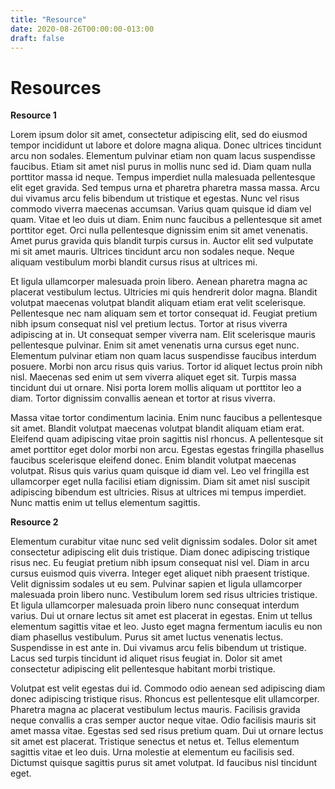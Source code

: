 ```yaml
---
title: "Resource"
date: 2020-08-26T00:00:00-013:00
draft: false
---
```

Resources 
=========

**Resource 1**

Lorem ipsum dolor sit amet, consectetur adipiscing elit, sed do eiusmod tempor incididunt ut labore et dolore magna aliqua. Donec ultrices tincidunt arcu non sodales. Elementum pulvinar etiam non quam lacus suspendisse faucibus. Etiam sit amet nisl purus in mollis nunc sed id. Diam quam nulla porttitor massa id neque. Tempus imperdiet nulla malesuada pellentesque elit eget gravida. Sed tempus urna et pharetra pharetra massa massa. Arcu dui vivamus arcu felis bibendum ut tristique et egestas. Nunc vel risus commodo viverra maecenas accumsan. Varius quam quisque id diam vel quam. Vitae et leo duis ut diam. Enim nunc faucibus a pellentesque sit amet porttitor eget. Orci nulla pellentesque dignissim enim sit amet venenatis. Amet purus gravida quis blandit turpis cursus in. Auctor elit sed vulputate mi sit amet mauris. Ultrices tincidunt arcu non sodales neque. Neque aliquam vestibulum morbi blandit cursus risus at ultrices mi.

Et ligula ullamcorper malesuada proin libero. Aenean pharetra magna ac placerat vestibulum lectus. Ultricies mi quis hendrerit dolor magna. Blandit volutpat maecenas volutpat blandit aliquam etiam erat velit scelerisque. Pellentesque nec nam aliquam sem et tortor consequat id. Feugiat pretium nibh ipsum consequat nisl vel pretium lectus. Tortor at risus viverra adipiscing at in. Ut consequat semper viverra nam. Elit scelerisque mauris pellentesque pulvinar. Enim sit amet venenatis urna cursus eget nunc. Elementum pulvinar etiam non quam lacus suspendisse faucibus interdum posuere. Morbi non arcu risus quis varius. Tortor id aliquet lectus proin nibh nisl. Maecenas sed enim ut sem viverra aliquet eget sit. Turpis massa tincidunt dui ut ornare. Nisi porta lorem mollis aliquam ut porttitor leo a diam. Tortor dignissim convallis aenean et tortor at risus viverra.

Massa vitae tortor condimentum lacinia. Enim nunc faucibus a pellentesque sit amet. Blandit volutpat maecenas volutpat blandit aliquam etiam erat. Eleifend quam adipiscing vitae proin sagittis nisl rhoncus. A pellentesque sit amet porttitor eget dolor morbi non arcu. Egestas egestas fringilla phasellus faucibus scelerisque eleifend donec. Enim blandit volutpat maecenas volutpat. Risus quis varius quam quisque id diam vel. Leo vel fringilla est ullamcorper eget nulla facilisi etiam dignissim. Diam sit amet nisl suscipit adipiscing bibendum est ultricies. Risus at ultrices mi tempus imperdiet. Nunc mattis enim ut tellus elementum sagittis.

**Resource 2**

Elementum curabitur vitae nunc sed velit dignissim sodales. Dolor sit amet consectetur adipiscing elit duis tristique. Diam donec adipiscing tristique risus nec. Eu feugiat pretium nibh ipsum consequat nisl vel. Diam in arcu cursus euismod quis viverra. Integer eget aliquet nibh praesent tristique. Velit dignissim sodales ut eu sem. Pulvinar sapien et ligula ullamcorper malesuada proin libero nunc. Vestibulum lorem sed risus ultricies tristique. Et ligula ullamcorper malesuada proin libero nunc consequat interdum varius. Dui ut ornare lectus sit amet est placerat in egestas. Enim ut tellus elementum sagittis vitae et leo. Justo eget magna fermentum iaculis eu non diam phasellus vestibulum. Purus sit amet luctus venenatis lectus. Suspendisse in est ante in. Dui vivamus arcu felis bibendum ut tristique. Lacus sed turpis tincidunt id aliquet risus feugiat in. Dolor sit amet consectetur adipiscing elit pellentesque habitant morbi tristique.

Volutpat est velit egestas dui id. Commodo odio aenean sed adipiscing diam donec adipiscing tristique risus. Rhoncus est pellentesque elit ullamcorper. Pharetra magna ac placerat vestibulum lectus mauris. Facilisis gravida neque convallis a cras semper auctor neque vitae. Odio facilisis mauris sit amet massa vitae. Egestas sed sed risus pretium quam. Dui ut ornare lectus sit amet est placerat. Tristique senectus et netus et. Tellus elementum sagittis vitae et leo duis. Urna molestie at elementum eu facilisis sed. Dictumst quisque sagittis purus sit amet volutpat. Id faucibus nisl tincidunt eget.

